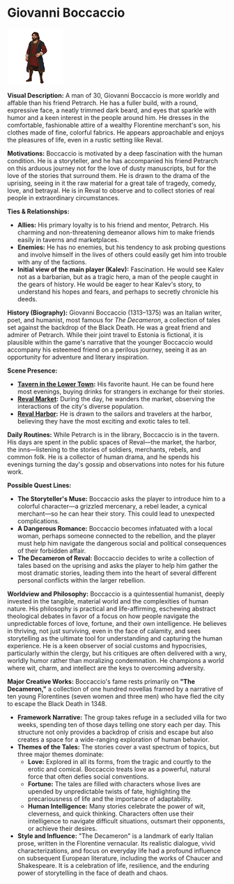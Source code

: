 # Giovanni Boccaccio
![alt text](image-14.png)

**Visual Description:**
A man of 30, Giovanni Boccaccio is more worldly and affable than his friend Petrarch. He has a fuller build, with a round, expressive face, a neatly trimmed dark beard, and eyes that sparkle with humor and a keen interest in the people around him. He dresses in the comfortable, fashionable attire of a wealthy Florentine merchant's son, his clothes made of fine, colorful fabrics. He appears approachable and enjoys the pleasures of life, even in a rustic setting like Reval.

**Motivations:**
Boccaccio is motivated by a deep fascination with the human condition. He is a storyteller, and he has accompanied his friend Petrarch on this arduous journey not for the love of dusty manuscripts, but for the love of the stories that surround them. He is drawn to the drama of the uprising, seeing in it the raw material for a great tale of tragedy, comedy, love, and betrayal. He is in Reval to observe and to collect stories of real people in extraordinary circumstances.

**Ties & Relationships:**
*   **Allies:** His primary loyalty is to his friend and mentor, Petrarch. His charming and non-threatening demeanor allows him to make friends easily in taverns and marketplaces.
*   **Enemies:** He has no enemies, but his tendency to ask probing questions and involve himself in the lives of others could easily get him into trouble with any of the factions.
*   **Initial view of the main player (Kalev):** Fascination. He would see Kalev not as a barbarian, but as a tragic hero, a man of the people caught in the gears of history. He would be eager to hear Kalev's story, to understand his hopes and fears, and perhaps to secretly chronicle his deeds.

**History (Biography):**
Giovanni Boccaccio (1313–1375) was an Italian writer, poet, and humanist, most famous for *The Decameron*, a collection of tales set against the backdrop of the Black Death. He was a great friend and admirer of Petrarch. While their joint travel to Estonia is fictional, it is plausible within the game's narrative that the younger Boccaccio would accompany his esteemed friend on a perilous journey, seeing it as an opportunity for adventure and literary inspiration.

**Scene Presence:**
*   **[Tavern in the Lower Town](../../scenes/revel_east/tavern/tavern.md):** His favorite haunt. He can be found here most evenings, buying drinks for strangers in exchange for their stories.
*   **[Reval Market](../../scenes/revel_central_quarter/market_civic_quarter/market.md):** During the day, he wanders the market, observing the interactions of the city's diverse population.
*   **[Reval Harbor](../../scenes/revel_north_oleviste/harbor.md):** He is drawn to the sailors and travelers at the harbor, believing they have the most exciting and exotic tales to tell.

**Daily Routines:**
While Petrarch is in the library, Boccaccio is in the tavern. His days are spent in the public spaces of Reval—the market, the harbor, the inns—listening to the stories of soldiers, merchants, rebels, and common folk. He is a collector of human drama, and he spends his evenings turning the day's gossip and observations into notes for his future work.

**Possible Quest Lines:**
*   **The Storyteller's Muse:** Boccaccio asks the player to introduce him to a colorful character—a grizzled mercenary, a rebel leader, a cynical merchant—so he can hear their story. This could lead to unexpected complications.
*   **A Dangerous Romance:** Boccaccio becomes infatuated with a local woman, perhaps someone connected to the rebellion, and the player must help him navigate the dangerous social and political consequences of their forbidden affair.
*   **The Decameron of Reval:** Boccaccio decides to write a collection of tales based on the uprising and asks the player to help him gather the most dramatic stories, leading them into the heart of several different personal conflicts within the larger rebellion.

**Worldview and Philosophy:**
Boccaccio is a quintessential humanist, deeply invested in the tangible, material world and the complexities of human nature. His philosophy is practical and life-affirming, eschewing abstract theological debates in favor of a focus on how people navigate the unpredictable forces of love, fortune, and their own intelligence. He believes in thriving, not just surviving, even in the face of calamity, and sees storytelling as the ultimate tool for understanding and capturing the human experience. He is a keen observer of social customs and hypocrisies, particularly within the clergy, but his critiques are often delivered with a wry, worldly humor rather than moralizing condemnation. He champions a world where wit, charm, and intellect are the keys to overcoming adversity.

**Major Creative Works:**
Boccaccio's fame rests primarily on **"The Decameron,"** a collection of one hundred novellas framed by a narrative of ten young Florentines (seven women and three men) who have fled the city to escape the Black Death in 1348.
-   **Framework Narrative:** The group takes refuge in a secluded villa for two weeks, spending ten of those days telling one story each per day. This structure not only provides a backdrop of crisis and escape but also creates a space for a wide-ranging exploration of human behavior.
-   **Themes of the Tales:** The stories cover a vast spectrum of topics, but three major themes dominate:
    -   **Love:** Explored in all its forms, from the tragic and courtly to the erotic and comical. Boccaccio treats love as a powerful, natural force that often defies social conventions.
    -   **Fortune:** The tales are filled with characters whose lives are upended by unpredictable twists of fate, highlighting the precariousness of life and the importance of adaptability.
    -   **Human Intelligence:** Many stories celebrate the power of wit, cleverness, and quick thinking. Characters often use their intelligence to navigate difficult situations, outsmart their opponents, or achieve their desires.
-   **Style and Influence:** "The Decameron" is a landmark of early Italian prose, written in the Florentine vernacular. Its realistic dialogue, vivid characterizations, and focus on everyday life had a profound influence on subsequent European literature, including the works of Chaucer and Shakespeare. It is a celebration of life, resilience, and the enduring power of storytelling in the face of death and chaos.
